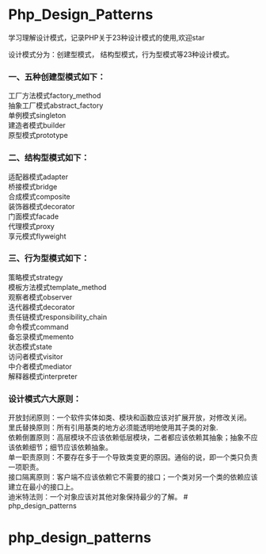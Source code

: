 # Php_Design_Patterns #
学习理解设计模式，记录PHP关于23种设计模式的使用,欢迎star  

设计模式分为：创建型模式， 结构型模式，行为型模式等23种设计模式。 

### 一、五种创建型模式如下：
工厂方法模式factory_method   
抽象工厂模式abstract_factory  
单例模式singleton  
建造者模式builder   
原型模式prototype   

### 二、结构型模式如下：
适配器模式adapter    
桥接模式bridge     
合成模式composite    
装饰器模式decorator    
门面模式facade    
代理模式proxy    
享元模式flyweight   

### 三、行为型模式如下：
策略模式strategy     
模板方法模式template_method   
观察者模式observer    
迭代器模式decorator    
责任链模式responsibility_chain    
命令模式command   
备忘录模式memento    
状态模式state     
访问者模式visitor    
中介者模式mediator   
解释器模式interpreter  

### 设计模式六大原则： 
开放封闭原则：一个软件实体如类、模块和函数应该对扩展开放，对修改关闭。  
里氏替换原则：所有引用基类的地方必须能透明地使用其子类的对象.  
依赖倒置原则：高层模块不应该依赖低层模块，二者都应该依赖其抽象；抽象不应该依赖细节；细节应该依赖抽象。  
单一职责原则：不要存在多于一个导致类变更的原因。通俗的说，即一个类只负责一项职责。  
接口隔离原则：客户端不应该依赖它不需要的接口；一个类对另一个类的依赖应该建立在最小的接口上。  
迪米特法则：一个对象应该对其他对象保持最少的了解。  # php_design_patterns
# php_design_patterns
